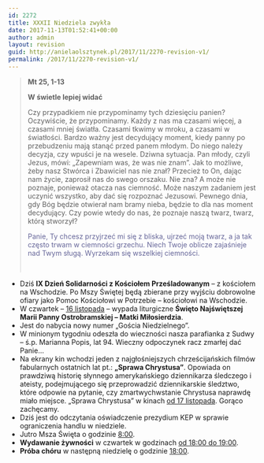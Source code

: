 ```yaml
---
id: 2272
title: XXXII Niedziela zwykła
date: 2017-11-13T01:52:41+00:00
author: admin
layout: revision
guid: http://anielaolsztynek.pl/2017/11/2270-revision-v1/
permalink: /2017/11/2270-revision-v1/
---
```

> **Mt 25, 1-13**
> 
> **W świetle lepiej widać**
> 
> Czy przypadkiem nie przypominamy tych dziesięciu panien? Oczywiście, że przypominamy. Każdy z nas ma czasami więcej, a czasami mniej światła. Czasami tkwimy w mroku, a czasami w światłości. Bardzo ważny jest decydujący moment, kiedy panny po przebudzeniu mają stanąć przed panem młodym. Do niego należy decyzja, czy wpuści je na wesele. Dziwna sytuacja. Pan młody, czyli Jezus, mówi: &#8222;Zapewniam was, że was nie znam&#8221;. Jak to możliwe, żeby nasz Stwórca i Zbawiciel nas nie znał? Przecież to On, dając nam życie, zaprosił nas do swego orszaku. Nie zna? A może nie poznaje, ponieważ otacza nas ciemność. Może naszym zadaniem jest uczynić wszystko, aby dać się rozpoznać Jezusowi. Pewnego dnia, gdy Bóg będzie otwierał nam bramy nieba, będzie to dla nas moment decydujący. Czy powie wtedy do nas, że poznaje naszą twarz, twarz, którą stworzył?
> 
> <span style="color: #666699;">Panie, Ty chcesz przyjrzeć mi się z bliska, ujrzeć moją twarz, a ja tak często trwam w ciemności grzechu. Niech Twoje oblicze zajaśnieje nad Twym sługą. Wyrzekam się wszelkiej ciemności.</span>
> 
> &nbsp;

  * Dziś **IX Dzień Solidarności z Kościołem Prześladowanym** &#8211; z kościołem na Wschodzie. Po Mszy Świętej będą zbierane przy wyjściu dobrowolne ofiary jako Pomoc Kościołowi w Potrzebie &#8211; kościołowi na Wschodzie.
  * W czwartek – <span style="text-decoration: underline;">16 listopada</span> – wypada liturgiczne **Święto Najświętszej Marii Panny Ostrobramskiej – Matki Miłosierdzia**.
  * Jest do nabycia nowy numer &#8222;Gościa Niedzielnego&#8221;.
  * W minionym tygodniu odeszła do wieczności nasza parafianka z Sudwy &#8211; ś.p. Marianna Popis, lat 94. Wieczny odpoczynek racz zmarłej dać Panie&#8230;
  * Na ekrany kin wchodzi jeden z najgłośniejszych chrześcijańskich filmów fabularnych ostatnich lat pt.: **&#8222;Sprawa Chrystusa&#8221;**. Opowiada on prawdziwą historię słynnego amerykańskiego dziennikarza śledczego i ateisty, podejmującego się przeprowadzić dziennikarskie śledztwo, które odpowie na pytanie, czy zmartwychwstanie Chrystusa naprawdę miało miejsce. &#8222;Sprawa Chrystusa&#8221; w kinach <span style="text-decoration: underline;">od 17 listopada</span>. Gorąco zachęcamy.
  * Dziś jest do odczytania oświadczenie prezydium KEP w sprawie ograniczenia handlu w niedziele.
  * Jutro Msza Święta o godzinie <span style="text-decoration: underline;">8:00</span>.
  * **Wydawanie żywności** w czwartek w godzinach <span style="text-decoration: underline;">od 18:00 do 19:00</span>.
  * **Próba chóru** w następną niedzielę o godzinie <span style="text-decoration: underline;">18:00</span>.